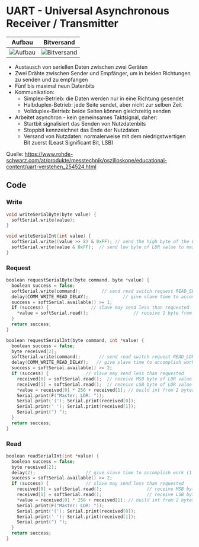 # UART - Universal Asynchronous Receiver / Transmitter

| Aufbau | Bitversand |
|---|---|
| ![Aufbau](https://cdn.rohde-schwarz.com/pws/solution/research___education_1/educational_resources_/oscilloscope_and_probe_fundamentals/05_Understanding-UART_01_w1280_hX.png) | ![Bitversand](https://cdn.rohde-schwarz.com/pws/solution/research___education_1/educational_resources_/oscilloscope_and_probe_fundamentals/05_Understanding-UART_04_w1280_hX.png) |



- Austausch von seriellen Daten zwischen zwei Geräten
- Zwei Drähte zwischen Sender und Empfänger, um in beiden Richtungen zu senden und zu empfangen
- Fünf bis maximal neun Datenbits
- Kommunikation:
	- Simplex-Betrieb: die Daten werden nur in eine Richtung gesendet
	-  Halbduplex-Betrieb: jede Seite sendet, aber nicht zur selben Zeit
	-  Vollduplex-Betrieb: beide Seiten können gleichzeitig senden
-  Arbeitet asynchron - kein gemeinsames Taktsignal, daher:
	-  Startbit signalisiert das Senden von Nutzdatenbits
	-  Stoppbit kennzeichnet das Ende der Nutzdaten
	-  Versand von Nutzdaten: normalerweise mit dem niedrigstwertigen Bit zuerst (Least Significant Bit, LSB)

Quelle: https://www.rohde-schwarz.com/at/produkte/messtechnik/oszilloskope/educational-content/uart-verstehen_254524.html

## Code

### Write

```c
void writeSerialByte(byte value) {
  softSerial.write(value);
}

void writeSerialInt(int value) {
  softSerial.write((value >> 8) & 0xFF); // send the high byte of the LDR value
  softSerial.write(value & 0xFF);  // send low byte of LDR value to master second
}
```

### Request

```c
boolean requestSerialByte(byte command, byte *value) {
  boolean success = false;
  softSerial.write(command);        // send read switch request READ_SWITCH to slave
  delay(COMM_WRITE_READ_DELAY);             // give slave time to accomplish work
  success = softSerial.available() >= 1;
  if (success) {                // slave may send less than requested
    *value = softSerial.read();                 // receive 1 byte from slave
  }
  return success;
}

boolean requestSerialInt(byte command, int *value) {
  boolean success = false;
  byte received[2];
  softSerial.write(command);       // send read switch request READ_LDR to slave
  delay(COMM_WRITE_READ_DELAY);   // give slave time to accomplish work (1 not enough)
  success = softSerial.available() >= 2;
  if (success) {              // slave may send less than requested
    received[0] = softSerial.read();  // receive MSB byte of LDR value from slave
    received[1] = softSerial.read();  // receive LSB byte of LDR value from slave
    *value = received[0] * 256 + received[1]; // build int from 2 bytes
    Serial.print(F("Master: LDR: "));
    Serial.print('('); Serial.print(received[0]);
    Serial.print(' '); Serial.print(received[1]);
    Serial.print(") ");
  }
  return success;
}
```

### Read
```c
boolean readSerialInt(int *value) {
  boolean success = false;
  byte received[2];
  delay(2);                   // give slave time to accomplish work (1 is not enough)
  success = softSerial.available() >= 2;
  if (success) {              // slave may send less than requested
    received[0] = softSerial.read();                 // receive MSB byte of LDR value from slave
    received[1] = softSerial.read();                 // receive LSB byte of LDR value from slave
    *value = received[0] * 256 + received[1]; // build int from 2 bytes
    Serial.print(F("Master: LDR: "));
    Serial.print('('); Serial.print(received[0]);
    Serial.print(' '); Serial.print(received[1]);
    Serial.print(") ");
  }
  return success;
}
```
